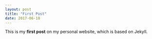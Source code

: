 ```yaml
---
layout: post
title: "First Post"
date: 2017-06-18
---
```


This is my **first post** on my personal website, which is based on Jekyll.